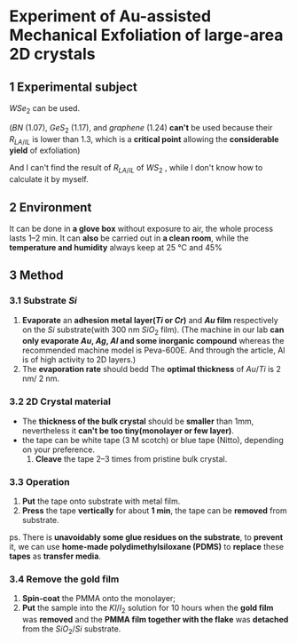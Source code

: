 # Experiment of Au-assisted Mechanical Exfoliation of large-area 2D crystals

## 1 Experimental subject

$WSe_2$ can be used.

 ($BN$ (1.07), $GeS_2$ (1.17), and *graphene* (1.24) **can't** be used because their $R_{LA/IL}$ is lower than 1.3, which is a **critical point** allowing the **considerable yield** of exfoliation)

And I can't find the result of $R_{LA/IL}$ of $WS_2$ , while I don't know how to calculate it by myself.

## 2 Environment

It can be done in **a glove box** without exposure to air, the whole process lasts 1–2 min. It can **also** be carried out in **a clean room**, while the **temperature and humidity** always keep at 25 °C and 45%

## 3 Method

### 3.1 Substrate $Si$

1. **Evaporate** an **adhesion metal layer($Ti$ or $Cr$)** and **$Au$ film** respectively on the $Si$ substrate(with 300 nm $SiO_2$ film).  (The machine in our lab **can only evaporate $Au$, $Ag$, $Al$ and some inorganic compound** whereas the recommended machine model is Peva-600E. And through the article, Al is of high activity to 2D layers.)
2. The **evaporation rate** should bedd  The **optimal thickness** of $Au/Ti$ is 2 nm/ 2 nm.

### 3.2 2D Crystal material

- The **thickness of the bulk crystal** should be **smaller** than 1mm, nevertheless it **can't be too tiny(monolayer or few layer)**. 
- the tape can be white tape (3 M scotch) or blue tape (Nitto), depending on your preference.
    1.  **Cleave** the tape 2–3 times from pristine bulk crystal.

### 3.3 Operation

1. **Put** the tape onto substrate with metal film.
2. **Press** the tape **vertically** for about **1 min**, the tape can be **removed** from substrate.

ps. There is **unavoidably some glue residues on the substrate**, to **prevent** it, we can use **home-made polydimethylsiloxane (PDMS)** to **replace** these **tapes** as **transfer media**.

### 3.4 Remove the gold film

1. **Spin-coat** the PMMA onto the monolayer;
2. **Put** the sample into the $KI/I_2$ solution for 10 hours when the **gold film** was **removed** and the **PMMA film together with the flake** was **detached** from the $SiO_2/Si$ substrate.